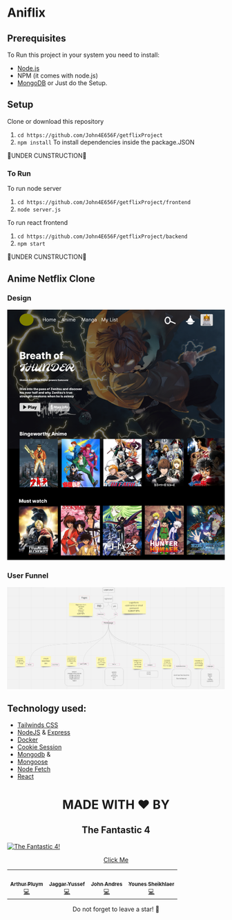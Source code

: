 # Aniflix
## Prerequisites
To Run this project in your system you need to install:
- [Node.js](https://nodejs.org/en/download/)
- NPM (it comes with node.js)
- [MongoDB](https://www.mongodb.com/)
or Just do the Setup. 

## Setup
Clone or download this repository

1. `cd https://github.com/John4E656F/getflixProject`
2. `npm install` To install dependencies inside the package.JSON


🚧UNDER CUNSTRUCTION🚧
### To Run

To run node server
1. `cd https://github.com/John4E656F/getflixProject/frontend`
2. `node server.js`

To run react frontend
1. `cd https://github.com/John4E656F/getflixProject/backend`
2. `npm start`

🚧UNDER CUNSTRUCTION🚧

## Anime Netflix Clone
### Design
![Aniflex Web ](/inspiration/aniflixDesign.PNG "Aniflex Designed by @john4e656f")

### User Funnel
![Aniflex user funnel ](/inspiration/userfunnel.PNG "Aniflex user funnel")

## Technology used:
- [Tailwinds CSS](https://tailwindcss.com/docs/installation "A utility-first CSS framework")
- [NodeJS](https://nodejs.org/en/ " JavaScript runtime built on Chrome's V8 JavaScript engine") &
[Express](https://expressjs.com/ " Express is a minimal and flexible Node.js web application framework")
- [Docker](https://docs.docker.com/ "Developing, shipping, and running applications.")
- [Cookie Session](https://www.npmjs.com/package/cookie-session "Store use session with cookie. server or client")
- [Mongodb](https://www.mongodb.com/ "Database") & 
- [Mongoose](https://mongoosejs.com/ "MongoDB framework object modeling for node.js") 
- [Node Fetch](https://www.npmjs.com/package/node-fetch "Node Fetch Package")
- [React ](https://reactjs.org/docs/getting-started.html)




<center>
<h1>MADE WITH ❤️ BY </h1>

<h2>The Fantastic 4</h2>
</center>

[![The Fantastic 4!](./inspiration/fantastic4.gif)](https://www.youtube.com/watch?v=vTIIMJ9tUc8)
<center><a href="https://www.youtube.com/watch?v=vTIIMJ9tUc8">Click Me</a></center>

<table align="center">
  <tr>
    <td align="center"><a href="https://github.com/TheNewArthur"><img src="https://avatars.githubusercontent.com/u/104309130?v=4" width="100px;" alt=""/><br /><sub><b>Arthur Pluym</b></sub></a><br /><a href="https://github.com/TheNewArthur" title="Code">💻</a></td>
    <td align="center"><a href="https://github.com/JaggarYussef"><img src="https://avatars.githubusercontent.com/u/104254922?v=4" width="100px;" alt=""/><br /><sub><b>Jaggar Yussef</b></sub></a><br /><a href="https://github.com/JaggarYussef" title="Code">💻</a> </td>
    <td align="center"><a href="https://github.com/John4E656F"><img src="https://avatars.githubusercontent.com/u/104214379?v=4" width="100px;" alt=""/><br /><sub><b>John Andres</b></sub></a><br /><a href="https://github.com/John4E656F3" title="Code">💻</a> </td>
    <td align="center"><a href="https://github.com/Younes-sh"><img src="https://avatars.githubusercontent.com/u/98320752?v=4" width="100px;" alt=""/><br /><sub><b>Younes Sheikhlaer</b></sub></a><br /><a href="https://github.com/Younes-sh" title="Code">💻</a>
  </tr>
 </table>
<center>
Do not forget to leave a star! 🤗
<center>

